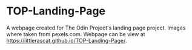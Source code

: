 # TOP-Landing-Page
A webpage created for The Odin Project's landing page project. Images where taken from pexels.com. Webpage can be view at https://littlerascat.github.io/TOP-Landing-Page/.